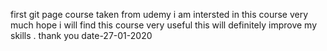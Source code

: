 first git page
course taken from udemy
i am intersted in this course very much 
hope i will find this course very useful 
this will definitely improve my skills .
thank you
date-27-01-2020
